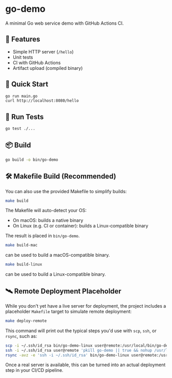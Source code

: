 # go-demo

A minimal Go web service demo with GitHub Actions CI.

## 🔧 Features

- Simple HTTP server (`/hello`)
- Unit tests
- CI with GitHub Actions
- Artifact upload (compiled binary)

## 🚀 Quick Start

```bash
go run main.go
curl http://localhost:8080/hello
```

## 🧪 Run Tests

```bash
go test ./...
```

## 📦 Build

```bash
go build -o bin/go-demo
```

## 🛠 Makefile Build (Recommended)

You can also use the provided Makefile to simplify builds:

```bash
make build
```

The Makefile will auto-detect your OS:

- On macOS: builds a native binary
- On Linux (e.g. CI or container): builds a Linux-compatible binary

The result is placed in `bin/go-demo`.

```bash
make build-mac
```

can be used to build a macOS-compatible binary.

```bash
make build-linux
```

can be used to build a Linux-compatible binary.

## 🛰 Remote Deployment Placeholder

While you don't yet have a live server for deployment, the project includes a placeholder `Makefile` target to simulate remote deployment:

```bash
make deploy-remote
```

This command will print out the typical steps you'd use with `scp`, `ssh`, or `rsync`, such as:

```bash
scp -i ~/.ssh/id_rsa bin/go-demo-linux user@remote:/usr/local/bin/go-demo
ssh -i ~/.ssh/id_rsa user@remote 'pkill go-demo || true && nohup /usr/local/bin/go-demo &'
rsync -avz -e 'ssh -i ~/.ssh/id_rsa' bin/go-demo-linux user@remote:/usr/local/bin/go-demo
```

Once a real server is available, this can be turned into an actual deployment step in your CI/CD pipeline.
